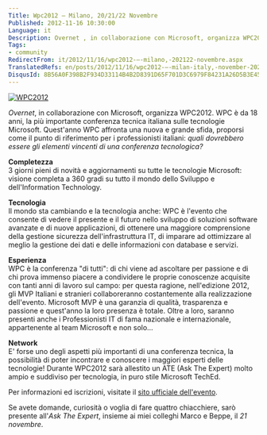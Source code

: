 ```yaml
---
Title: Wpc2012 – Milano, 20/21/22 Novembre
Published: 2012-11-16 10:30:00
Language: it
Description: Overnet , in collaborazione con Microsoft, organizza WPC2012. WPC è da 18 anni, la più importante conferenza tecnica italiana sulle tecnologie Microsoft. Quest'anno WPC affronta una nuova e grande sfida, proporsi come il punto di riferimento per i professionisti italiani quali dovrebbero essere gli elementi vincenti di una conferenza tecnologica?
Tags:
- community
RedirectFrom: it/2012/11/16/wpc2012-–-milano,-202122-novembre.aspx
TranslatedRefs: en/posts/2012/11/16/wpc2012-–-milan-italy,-november-202122.md
DisqusId: 8B56A0F398B2F934D33114B4B2D8391D65F701D3C6979F84231A26D5B3E459AB
---
```

<a href="http://www.wpc2012.it" target="_blank">![WPC2012](http://www.wpc2012.it/Content/images/banner/Leaderboard_728x90.gif)</a>

*Overnet*, in collaborazione con Microsoft, organizza WPC2012. WPC è da 18 anni, la più importante conferenza tecnica italiana sulle tecnologie Microsoft. Quest'anno WPC affronta una nuova e grande sfida, proporsi come il punto di riferimento per i professionisti italiani: *quali dovrebbero essere gli elementi vincenti di una conferenza tecnologica?*

**Completezza**  
 3 giorni pieni di novità e aggiornamenti su tutte le tecnologie Microsoft: visione completa a 360 gradi su tutto il mondo dello Sviluppo e dell'Information Technology.

**Tecnologia**  
 Il mondo sta cambiando e la tecnologia anche: WPC è l'evento che consente di vedere il presente e il futuro nello sviluppo di soluzioni software avanzate e di nuove applicazioni, di ottenere una maggiore comprensione della gestione sicurezza dell'infrastruttura IT, di imparare ad ottimizzare al meglio la gestione dei dati e delle informazioni con database e servizi.

**Esperienza**  
 WPC è la conferenza "di tutti": di chi viene ad ascoltare per passione e di chi prova immenso piacere a condividere le proprie conoscenze acquisite con tanti anni di lavoro sul campo: per questa ragione, nell'edizione 2012, gli MVP Italiani e stranieri collaboreranno costantemente alla realizzazione dell'evento. Microsoft MVP è una garanzia di qualità, trasparenza e passione e quest'anno la loro presenza è totale. Oltre a loro, saranno presenti anche i Professionisti IT di fama nazionale e internazionale, appartenente al team Microsoft e non solo…

**Network**  
 E' forse uno degli aspetti più importanti di una conferenza tecnica, la possibilità di poter incontrare e conoscere i maggiori esperti delle tecnologie! Durante WPC2012 sarà allestito un ATE (Ask The Expert) molto ampio e suddiviso per tecnologia, in puro stile Microsoft TechEd.  

 Per informazioni ed iscrizioni, visitate il <a href="http://www.wpc2012.it" target="_blank">sito ufficiale dell'evento</a>.

Se avete domande, curiosità o voglia di fare quattro chiacchiere, sarò presente all'*Ask The Expert*, insieme ai miei colleghi Marco e Beppe, il *21 novembre*.